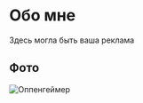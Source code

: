 # Обо мне
Здесь могла быть ваша реклама

## Фото
<image src="https://avatars.mds.yandex.net/get-kinopoisk-image/4486454/c5292109-642c-4ab0-894a-cc304e1bcec4/220x330" alt="Оппенгеймер">